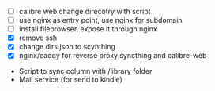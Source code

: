 - [ ] calibre web change direcotry with script
- [ ] use nginx as entry point, use nginx for subdomain
- [ ] install filebrowser, expose it through nginx
- [x] remove ssh
- [x] change dirs.json to scynthing
- [x] nginx/caddy for reverse proxy syncthing and calibre-web
- Script to sync column with /library folder
- Mail service (for send to kindle)
